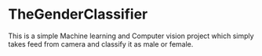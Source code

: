# TheGenderClassifier
This is a simple Machine learning and Computer vision project which simply takes feed from camera and classify it as male or female. 
